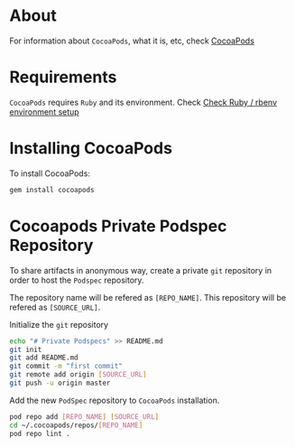 # About

For information about `CocoaPods`, what it is, etc, check [CocoaPods](https://cocoapods.org/)

# Requirements

`CocoaPods` requires `Ruby` and its environment. Check [Check Ruby / rbenv environment setup](ruby-rbenv-setup.md)

# Installing CocoaPods

To install CocoaPods:
```bash
gem install cocoapods
```

# Cocoapods Private Podspec Repository

To share artifacts in anonymous way, create a private `git` repository in order to host the `Podspec` repository.

The repository name will be refered as `[REPO_NAME]`.
This repository will be refered as `[SOURCE_URL]`.

Initialize the `git` repository

```bash
echo "# Private Podspecs" >> README.md
git init
git add README.md
git commit -m "first commit"
git remote add origin [SOURCE_URL]
git push -u origin master
```

Add the new `PodSpec` repository to `CocoaPods` installation.

```bash
pod repo add [REPO_NAME] [SOURCE_URL]
cd ~/.cocoapods/repos/[REPO_NAME]
pod repo lint .
```

